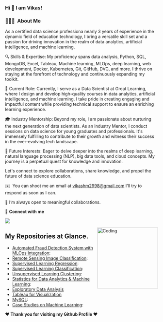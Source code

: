 ### Hi 👋 I am Vikas!

### 👨🏻‍💻 &nbsp;About Me
As a certified data science professiona nearly 3 years of experience in the dynamic field of education technology, I bring a versatile skill set and a passion for driving innovation in the realm of data analytics, artificial intelligence, and machine learning.

🔍 Skills & Expertise:
My proficiency spans data analysis, Python, SQL, MongoDB, Excel, Tableau, Machine learning, MLOps, deep learning, web development, Docker, Kubernetes, Git, GitHub, DVC, and more. I thrive on staying at the forefront of technology and continuously expanding my toolkit.

💼 Current Role:
Currently, I serve as a Data Scientist at Great Learning, where I design and develop high-quality courses in data analytics, artificial intelligence, and machine learning. I take pride in creating engaging and impactful content while providing technical support to ensure an enriching learning experience.

🎓 Industry Mentorship:
Beyond my role, I am passionate about nurturing the next generation of data scientists. As an Industry Mentor, I conduct sessions on data science for young graduates and professionals. It's immensely fulfilling to contribute to their growth and witness their success in the ever-evolving tech landscape.

🚀 Future Interests:
Eager to delve deeper into the realms of deep learning, natural language processing (NLP), big data tools, and cloud concepts. My journey is a perpetual quest for knowledge and innovation.

Let's connect to explore collaborations, share knowledge, and propel the future of data science education.

✉️ &nbsp;You can shoot me an email at vikashm2998@gmail.com I'll try to respond as soon as I can.

👯 I’m always open to meaningful collaborations.

<summary>🤝 <b>Connect with me</b></summary>

<p align = "center">


  

[<img src="https://img.shields.io/badge/linkedin-%230077B5.svg?&style=for-the-badge&logo=linkedin&logoColor=white" />](https://www.linkedin.com/in/vikashm66/)



<img align="right" alt="Coding" width="200" height="200" src="https://media.giphy.com/media/VTtANKl0beDFQRLDTh/giphy.gif">
  
## My Repositories at Glance.
- [Automated Fraud Detection System with MLOps Integration](https://github.com/VikasHM66/Automated-Fraud-Detection-System-with-MLOps-Integration):
- [Remote Sensing Image Classification](https://github.com/VikasHM66/Remote-Sensing-Image-Classification):
- [Supervised Learning Regression](https://github.com/VikasHM66/Supervised-Learning-Regression):
- [Supervised Learning Classification](https://github.com/VikasHM66/Supervised-Learning-Classification):
- [Unsupervised Learning Clustering](https://github.com/VikasHM66/Unsupervised-learning):
- [Statistics for Data Analytics & Machine Learning](https://github.com/VikasHM66/STATISTICS):
- [Exploratory Data Analysis](https://github.com/VikasHM66/EDA)
- [Tableau for Visualization](https://github.com/VikasHM66/Tableau) 
- [MySQL](https://github.com/VikasHM66/MySQL-Part-1):
- [Case Studies on Machine Learning](https://github.com/VikasHM66/Case-studies):
 
<b>❤️ Thank you for visiting my Github Profile ❤️</b>
</div>
